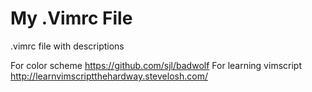 # My .Vimrc File
.vimrc file with descriptions

For color scheme https://github.com/sjl/badwolf 
For learning  vimscript http://learnvimscriptthehardway.stevelosh.com/
